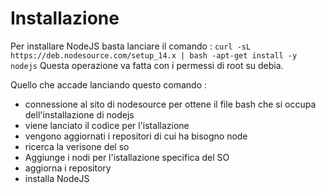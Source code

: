 # Installazione
Per installare NodeJS basta lanciare il comando : `curl -sL https://deb.nodesource.com/setup_14.x | bash -apt-get install -y nodejs` Questa operazione va fatta con i permessi di root su debia.

Quello che accade lanciando questo comando :
+ connessione al sito di nodesource per ottene il file bash che si occupa dell'installazione di nodejs
+ viene lanciato il codice per l'istallazione 
+ vengono aggiornati i repositori di cui ha bisogno node
+ ricerca la verisone del so 
+ Aggiunge i nodi per l'istallazione specifica del SO
+ aggiorna i repository 
+ installa NodeJS


